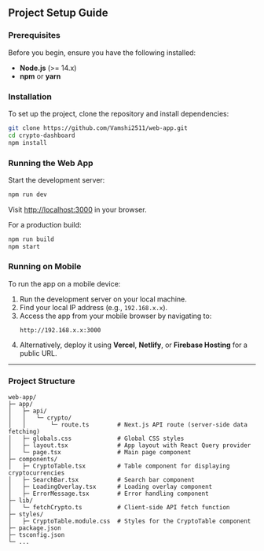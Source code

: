 ## Project Setup Guide

### Prerequisites

Before you begin, ensure you have the following installed:

- **Node.js** (>= 14.x)
- **npm** or **yarn**

### Installation

To set up the project, clone the repository and install dependencies:

```bash
git clone https://github.com/Vamshi2511/web-app.git
cd crypto-dashboard
npm install
```

### Running the Web App

Start the development server:

```bash
npm run dev
```

Visit [http://localhost:3000](http://localhost:3000) in your browser.

For a production build:

```bash
npm run build
npm start
```

### Running on Mobile

To run the app on a mobile device:

1. Run the development server on your local machine.
2. Find your local IP address (e.g., `192.168.x.x`).
3. Access the app from your mobile browser by navigating to:
   ```
   http://192.168.x.x:3000
   ```
4. Alternatively, deploy it using **Vercel**, **Netlify**, or **Firebase Hosting** for a public URL.

---

### Project Structure

```
web-app/
├─ app/
│   ├─ api/
│   │   └─ crypto/
│   │       └─ route.ts        # Next.js API route (server-side data fetching)
│   ├─ globals.css             # Global CSS styles
│   ├─ layout.tsx              # App layout with React Query provider
│   └─ page.tsx                # Main page component
├─ components/
│   ├─ CryptoTable.tsx         # Table component for displaying cryptocurrencies
│   ├─ SearchBar.tsx           # Search bar component
│   ├─ LoadingOverlay.tsx      # Loading overlay component
│   ├─ ErrorMessage.tsx        # Error handling component
├─ lib/
│   └─ fetchCrypto.ts          # Client-side API fetch function
├─ styles/
│   ├─ CryptoTable.module.css  # Styles for the CryptoTable component
├─ package.json
├─ tsconfig.json
└─ ...
```
